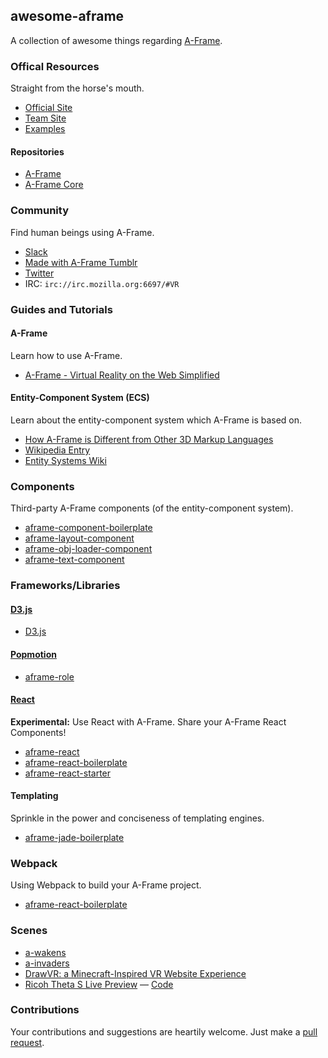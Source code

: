 ## awesome-aframe

A collection of awesome things regarding [A-Frame](https://github.com/aframevr/aframe).

### Offical Resources

Straight from the horse's mouth.

- [Official Site](https://aframe.io)
- [Team Site](http://mozvr.com)
- [Examples](https://aframe.io/examples/)

#### Repositories

- [A-Frame](https://github.com/aframevr/aframe)
- [A-Frame Core](https://github.com/aframevr/aframe-core)

### Community

Find human beings using A-Frame.

- [Slack](http://aframevr-slack.herokuapp.com/)
- [Made with A-Frame Tumblr](http://aframevr.tumblr.com/)
- [Twitter](https://twitter.com/aframevr)
- IRC: `irc://irc.mozilla.org:6697/#VR`

### Guides and Tutorials

#### A-Frame

Learn how to use A-Frame.

- [A-Frame - Virtual Reality on the Web Simplified](http://ngokevin.com/blog/aframe)

#### Entity-Component System (ECS)

Learn about the entity-component system which A-Frame is based on.

- [How A-Frame is Different from Other 3D Markup Languages](http://ngokevin.com/blog/aframe-vs-3dml/)
- [Wikipedia Entry](https://en.wikipedia.org/wiki/Entity_component_system)
- [Entity Systems Wiki](http://entity-systems.wikidot.com/)

### Components

Third-party A-Frame components (of the entity-component system).

- [aframe-component-boilerplate](https://github.com/ngokevin/aframe-component-boilerplate)
- [aframe-layout-component](https://github.com/ngokevin/aframe-layout-component)
- [aframe-obj-loader-component](https://github.com/donmccurdy/aframe-obj-loader-component)
- [aframe-text-component](https://github.com/ngokevin/aframe-text-component)

### Frameworks/Libraries

#### [D3.js](http://d3js.org/)

- [D3.js](http://blockbuilder.org/enjalot/1fd196cd99f8d58a56d3)

#### [Popmotion](https://github.com/Popmotion/popmotion)

- [aframe-role](https://github.com/Popmotion/aframe-role)

#### [React](https://github.com/facebook/react)

**Experimental:** Use React with A-Frame. Share your A-Frame React Components!

- [aframe-react](https://github.com/ngokevin/aframe-react)
- [aframe-react-boilerplate](https://github.com/ngokevin/aframe-react-boilerplate)
- [aframe-react-starter](https://github.com/fouad/aframe-react-starter)

#### Templating

Sprinkle in the power and conciseness of templating engines.

- [aframe-jade-boilerplate](https://github.com/KevinGrandon/aframe-jade-boilerplate)

### Webpack

Using Webpack to build your A-Frame project.

- [aframe-react-boilerplate](https://github.com/ngokevin/aframe-react-boilerplate)

### Scenes

- [a-wakens](https://github.com/ngokevin/a-wakens)
- [a-invaders](https://github.com/dmarcos/a-invaders)
- [DrawVR: a Minecraft-Inspired VR Website Experience](http://drawvr.com/)
- [Ricoh Theta S Live Preview](https://gtk2k.github.io/aframe_theta_s_live_preview/livepreview.html) &mdash; [Code](https://github.com/gtk2k/gtk2k.github.io/tree/master/aframe_theta_s_live_preview)

### Contributions

Your contributions and suggestions are heartily welcome. Just make a [pull request](https://github.com/aframevr/awesome-aframe/edit/master/README.md).
